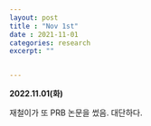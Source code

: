 ```yaml
---
layout: post
title : "Nov 1st"
date : 2021-11-01
categories: research
excerpt: ""


---
```

 

**2022.11.01(화)**


재철이가 또 PRB 논문을 썼음. 대단하다. 




